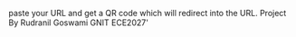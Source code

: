 paste your URL and get a QR code which will redirect into the URL.
Project By Rudranil Goswami GNIT ECE2027'

